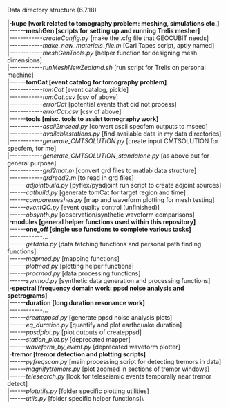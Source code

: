 Data directory structure (6.7.18)

|-**kupe [work related to tomography problem: meshing, simulations etc.]**\
|------**meshGen [scripts for setting up and running Trelis mesher]**\
|------------_createConfig.py_ [make the .cfg file that GEOCUBIT needs]\
|------------_make_new_materials_file.m_ [Carl Tapes script, aptly named]\
|------------_meshGenTools.py_ [helper function for designing mesh dimensions]\
|------------_runMeshNewZealand.sh_ [run script for Trelis on personal machine]\
|------**tomCat [event catalog for tomography problem]**\
|------------_tomCat_ [event catalog, pickle]\
|------------_tomCat.csv_ [csv of above]\
|------------_errorCat_ [potential events that did not process]\
|------------_errorCat.csv_ [csv of above]\
|------**tools [misc. tools to assist tomography work]**\
|------------_ascii2mseed.py_ [convert ascii specfem outputs to mseed]\
|------------_availablestations.py_ [find available data in my data directories]\
|------------_generate_CMTSOLUTION.py_ [create input CMTSOLUTION for specfem, for me]\
|------------_generate_CMTSOLUTION_standalone.py_ [as above but for general purpose]\
|------------_grd2mat.m_ [convert grd files to matlab data structure]\
|------------_grdread2.m_ [to read in grd files]\
|------_adjointbuild.py_ [pyflex/pyadjoint run script to create adjoint sources]\
|------_catbuild.py_ [generate tomCat for target region and time]\
|------_comparemeshes.py_ [map and waveform plotting for mesh testing]\
|------_eventQC.py_ [event quality control (unfinished)]\
|------_obsynth.py_ [observation/synthetic waveform comparisons]\
|-**modules [general helper functions used within this repository]**\
|------**one_off [single use functions to complete various tasks]**\
|------------...\
|------_getdata.py_ [data fetching functions and personal path finding functions]\
|------_mapmod.py_ [mapping functions]\
|------_plotmod.py_ [plotting helper functions]\
|------_procmod.py_ [data processing functions]\
|------_synmod.py_ [synthetic data generation and processing functions]\
|-**spectral [frequency domain work: ppsd noise analysis and spetrograms]**\
|------**duration [long duration resonance work]**\
|------------...\
|------_createppsd.py_ [generate ppsd noise analysis plots]\
|------_eq_duration.py_ [quantify and plot earthquake duration]\
|------_ppsdplot.py_ [plot outputs of createppsd]\
|------_station_plot.py_ [deprecated mapper]\
|------_waveform_by_event.py_ [deprecated waveform plotter]\
|-**tremor [tremor detection and plotting scripts]**\
|------_pyfreqscan.py_ [main processing script for detecting tremors in data]\
|------_magnifytremors.py_ [plot zoomed in sections of tremor windows]\
|------_telesearch.py_ [look for teleseismic events temporally near tremor detect]\
|------_plotutils.py_ [folder specific plotting utilities]\
|------_utils.py_ [folder specific helper functions]\
